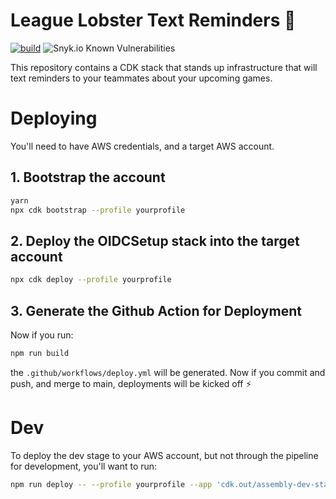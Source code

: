 # League Lobster Text Reminders 📲

[![build](https://github.com/michael-lowe-nz/league-lobster-text-reminders/actions/workflows/build.yml/badge.svg)](https://github.com/michael-lowe-nz/league-lobster-text-reminders/actions/workflows/build.yml)
![Snyk.io Known Vulnerabilities](https://snyk.io/test/github/michael-lowe-nz/league-lobster-text-reminders/badge.svg)

This repository contains a CDK stack that stands up infrastructure that will text reminders to your teammates about your upcoming games.

# Deploying

You'll need to have AWS credentials, and a target AWS account.

## 1. Bootstrap the account

```bash
yarn
npx cdk bootstrap --profile yourprofile
```

## 2. Deploy the OIDCSetup stack into the target account

```bash
npx cdk deploy --profile yourprofile
```

## 3. Generate the Github Action for Deployment

Now if you run:

```bash
npm run build
```

the `.github/workflows/deploy.yml` will be generated.
Now if you commit and push, and merge to main, deployments will be kicked off ⚡️

# Dev

To deploy the dev stage to your AWS account, but not through the pipeline for development, you'll want to run:

```bash
npm run deploy -- --profile yourprofile --app 'cdk.out/assembly-dev-stage'
```
